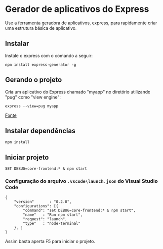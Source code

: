 # Gerador de aplicativos do Express

Use a ferramenta geradora de aplicativos, express, para rapidamente criar uma estrutura básica de aplicativo.

## Instalar

Instale o express com o comando a seguir:

    npm install express-generator -g
    
## Gerando o projeto
    
Cria um aplicativo do Express chamado "myapp" no diretório utilizando "pug" como "view engine":

    express --view=pug myapp

[Fonte](https://expressjs.com/pt-br/starter/generator.html)
    
## Instalar dependências

    npm install

## Iniciar projeto

    SET DEBUG=core-frontend:* & npm start
    
### Configuração do arquivo `.vscode\launch.json` do Visual Studio Code


    {
        "version"       : "0.2.0",
        "configurations": [{
            "command": "set DEBUG=core-frontend:* & npm start",
            "name"   : "Run npm start",
            "request": "launch",
            "type"   : "node-terminal"
        }, ]
    }
	
Assim basta aperta F5 para iniciar o projeto.
